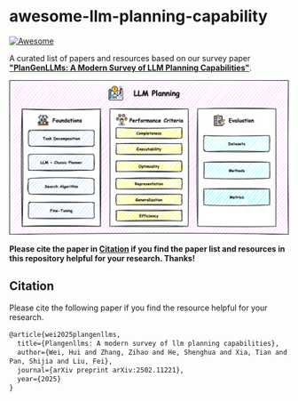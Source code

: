 # awesome-llm-planning-capability
[![Awesome](https://awesome.re/badge.svg)](https://awesome.re)

A curated list of papers and resources based on our survey paper [**"PlanGenLLMs: A Modern Survey of LLM Planning Capabilities"**](https://arxiv.org/abs/2502.11221).

![llm-planning](./Figures/llm-planning.png)

**Please cite the paper in [Citation](https://github.com/wll199566/awesome-llm-planning-capability#citation) if you find the paper list and resources in this repository helpful for your research. Thanks!**



## Citation

Please cite the following paper if you find the resource helpful for your research.

```
@article{wei2025plangenllms,
  title={Plangenllms: A modern survey of llm planning capabilities},
  author={Wei, Hui and Zhang, Zihao and He, Shenghua and Xia, Tian and Pan, Shijia and Liu, Fei},
  journal={arXiv preprint arXiv:2502.11221},
  year={2025}
}
```







